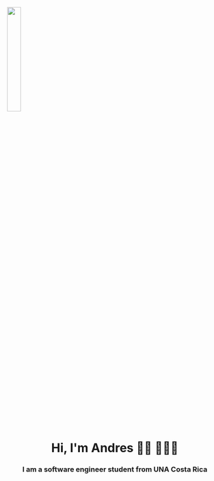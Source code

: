 
 <img width="25%" src="https://creazilla-store.fra1.digitaloceanspaces.com/cliparts/79238/programing-clipart-md.png" class="center" >

<h1 align="center">Hi, I'm Andres 👋🏾 👩🏾‍💻 </h1>
<h3 align="center">I am a software engineer  student from  UNA Costa Rica</h3>
